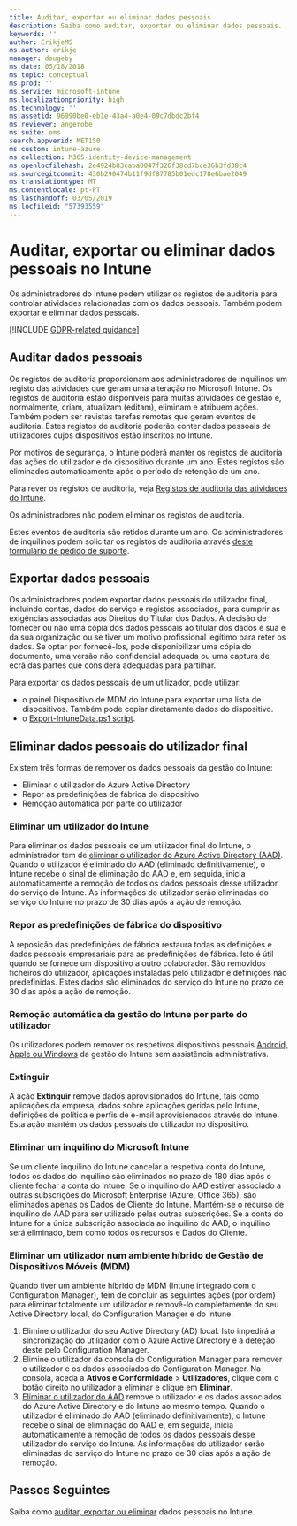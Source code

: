 ```yaml
---
title: Auditar, exportar ou eliminar dados pessoais
description: Saiba como auditar, exportar ou eliminar dados pessoais.
keywords: ''
author: ErikjeMS
ms.author: erikje
manager: dougeby
ms.date: 05/18/2018
ms.topic: conceptual
ms.prod: ''
ms.service: microsoft-intune
ms.localizationpriority: high
ms.technology: ''
ms.assetid: 96990be0-eb1e-43a4-a0e4-09c7dbdc2bf4
ms.reviewer: angerobe
ms.suite: ems
search.appverid: MET150
ms.custom: intune-azure
ms.collection: M365-identity-device-management
ms.openlocfilehash: 2e4924b83caba0047f326f38cd7bce36b3fd38c4
ms.sourcegitcommit: 430b290474b11f9df87785b01edc178e6bae2049
ms.translationtype: MT
ms.contentlocale: pt-PT
ms.lasthandoff: 03/05/2019
ms.locfileid: "57393559"
---
```

# <a name="audit-export-or-delete-personal-data-in-intune"></a>Auditar, exportar ou eliminar dados pessoais no Intune

Os administradores do Intune podem utilizar os registos de auditoria para controlar atividades relacionadas com os dados pessoais. Também podem exportar e eliminar dados pessoais.

[!INCLUDE [GDPR-related guidance](./includes/gdpr-intro-sentence.md)]

## <a name="audit-personal-data"></a>Auditar dados pessoais

Os registos de auditoria proporcionam aos administradores de inquilinos um registo das atividades que geram uma alteração no Microsoft Intune. Os registos de auditoria estão disponíveis para muitas atividades de gestão e, normalmente, criam, atualizam (editam), eliminam e atribuem ações. Também podem ser revistas tarefas remotas que geram eventos de auditoria. Estes registos de auditoria poderão conter dados pessoais de utilizadores cujos dispositivos estão inscritos no Intune.  

Por motivos de segurança, o Intune poderá manter os registos de auditoria das ações do utilizador e do dispositivo durante um ano. Estes registos são eliminados automaticamente após o período de retenção de um ano.

Para rever os registos de auditoria, veja [Registos de auditoria das atividades do Intune](monitor-audit-logs.md). 

Os administradores não podem eliminar os registos de auditoria.

Estes eventos de auditoria são retidos durante um ano. Os administradores de inquilinos podem solicitar os registos de auditoria através [deste formulário de pedido de suporte](https://privacy.microsoft.com/en-US/privacy-questions?).

## <a name="export-personal-data"></a>Exportar dados pessoais

Os administradores podem exportar dados pessoais do utilizador final, incluindo contas, dados do serviço e registos associados, para cumprir as exigências associadas aos Direitos do Titular dos Dados. A decisão de fornecer ou não uma cópia dos dados pessoais ao titular dos dados é sua e da sua organização ou se tiver um motivo profissional legítimo para reter os dados. Se optar por fornecê-los, pode disponibilizar uma cópia do documento, uma versão não confidencial adequada ou uma captura de ecrã das partes que considera adequadas para partilhar.

Para exportar os dados pessoais de um utilizador, pode utilizar: 
- o painel Dispositivo de MDM do Intune para exportar uma lista de dispositivos. Também pode copiar diretamente dados do dispositivo.
- o [Export-IntuneData.ps1 script](https://aka.ms/intunedataexport).

## <a name="delete-end-user-personal-data"></a>Eliminar dados pessoais do utilizador final

Existem três formas de remover os dados pessoais da gestão do Intune:
- Eliminar o utilizador do Azure Active Directory
- Repor as predefinições de fábrica do dispositivo
- Remoção automática por parte do utilizador

### <a name="delete-a-user-from-intune"></a>Eliminar um utilizador do Intune

Para eliminar os dados pessoais de um utilizador final do Intune, o administrador tem de [eliminar o utilizador do Azure Active Directory (AAD)](https://docs.microsoft.com/azure/active-directory/add-users-azure-active-directory.md#delete-users-from-azure-ad). Quando o utilizador é eliminado do AAD (eliminado definitivamente), o Intune recebe o sinal de eliminação do AAD e, em seguida, inicia automaticamente a remoção de todos os dados pessoais desse utilizador do serviço do Intune. As informações do utilizador serão eliminadas do serviço do Intune no prazo de 30 dias após a ação de remoção.

### <a name="reset-device-to-factory-settings"></a>Repor as predefinições de fábrica do dispositivo
A reposição das predefinições de fábrica restaura todas as definições e dados pessoais empresariais para as predefinições de fábrica. Isto é útil quando se fornece um dispositivo a outro colaborador. São removidos ficheiros do utilizador, aplicações instaladas pelo utilizador e definições não predefinidas. Estes dados são eliminados do serviço do Intune no prazo de 30 dias após a ação de remoção.

### <a name="user-self-removal-from-intune-management"></a>Remoção automática da gestão do Intune por parte do utilizador
Os utilizadores podem remover os respetivos dispositivos pessoais [Android, Apple ou Windows](https://docs.microsoft.com/intune-user-help/unenroll-your-device-from-intune-android.md) da gestão do Intune sem assistência administrativa.   

### <a name="retire"></a>Extinguir
A ação **Extinguir** remove dados aprovisionados do Intune, tais como aplicações da empresa, dados sobre aplicações geridas pelo Intune, definições de política e perfis de e-mail aprovisionados através do Intune. Esta ação mantém os dados pessoais do utilizador no dispositivo.

### <a name="delete-a-tenant-from-microsoft-intune"></a>Eliminar um inquilino do Microsoft Intune

Se um cliente inquilino do Intune cancelar a respetiva conta do Intune, todos os dados do inquilino são eliminados no prazo de 180 dias após o cliente fechar a conta do Intune. Se o inquilino do AAD estiver associado a outras subscrições do Microsoft Enterprise (Azure, Office 365), são eliminados apenas os Dados de Cliente do Intune. Mantém-se o recurso de inquilino do AAD para ser utilizado pelas outras subscrições. Se a conta do Intune for a única subscrição associada ao inquilino do AAD, o inquilino será eliminado, bem como todos os recursos e Dados do Cliente.

### <a name="delete-a-user-in-a-hybrid-mobile-device-management-mdm-environment"></a>Eliminar um utilizador num ambiente híbrido de Gestão de Dispositivos Móveis (MDM)
Quando tiver um ambiente híbrido de MDM (Intune integrado com o Configuration Manager), tem de concluir as seguintes ações (por ordem) para eliminar totalmente um utilizador e removê-lo completamente do seu Active Directory local, do Configuration Manager e do Intune.

1. Elimine o utilizador do seu Active Directory (AD) local. Isto impedirá a sincronização do utilizador com o Azure Active Directory e a deteção deste pelo Configuration Manager. 
2. Elimine o utilizador da consola do Configuration Manager para remover o utilizador e os dados associados do Configuration Manager. Na consola, aceda a **Ativos e Conformidade** > **Utilizadores**, clique com o botão direito no utilizador a eliminar e clique em **Eliminar**.
3. [Eliminar o utilizador do AAD](https://docs.microsoft.com/azure/active-directory/add-users-azure-active-directory.md#delete-users-from-azure-ad) remove o utilizador e os dados associados do Azure Active Directory e do Intune ao mesmo tempo. Quando o utilizador é eliminado do AAD (eliminado definitivamente), o Intune recebe o sinal de eliminação do AAD e, em seguida, inicia automaticamente a remoção de todos os dados pessoais desse utilizador do serviço do Intune. As informações do utilizador serão eliminadas do serviço do Intune no prazo de 30 dias após a ação de remoção.

## <a name="next-steps"></a>Passos Seguintes

Saiba como [auditar, exportar ou eliminar](privacy-data-audit-export-delete.md) dados pessoais no Intune.
